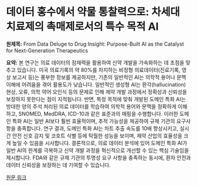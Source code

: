 # 데이터 홍수에서 약물 통찰력으로: 차세대 치료제의 촉매제로서의 특수 목적 AI

**원제목:** From Data Deluge to Drug Insight: Purpose-Built AI as the Catalyst for Next-Generation Therapeutics

**요약:** 본 연구는 의료 데이터의 잠재력을 활용하여 신약 개발을 가속화하는 데 초점을 맞추고 있습니다.  미국 의료기록의 약 80%를 차지하는 비정형 의료데이터(진료기록, 영상 보고서 등)는 풍부한 정보를 제공하지만, 기존의 일반적인 AI는 의학적 용어나 문맥 이해에 어려움을 겪어 활용도가 낮습니다.  일반적인 생성형 AI는 환각(hallucination) 현상, 오류, 의학 약어 오인식 등의 문제로 인해 제약 개발 과정에서 정확성과 신뢰성을 보장하지 못한다는 점이 지적됩니다.  반면, 특정 목적에 맞춰 개발된 도메인 특화 AI는 방대한 양의 주석 처리된 의료 데이터를 학습하여 의학적 용어와 문맥을 정확하게 이해하고, SNOMED, MedDRA, ICD-10과 같은 표준과의 매핑을 수행합니다.  이러한 도메인 특화 AI는 일반 AI보다 훨씬 효율적이며, 추적 가능성을 제공하여 규제 기관의 요구사항을 충족합니다.  연구 결과, 도메인 특화 AI는 차트 추출 속도를 10배 향상시키고, 실시간 안전 신호 감지 및 코호트 식별 등에 탁월한 성능을 보이며, 제약 산업의 효율성을 크게 높일 수 있음을 시사합니다.  결론적으로,  의료 데이터 분석에 있어 도메인 특화 AI가 일반 AI의 한계를 극복하고 신약 개발 과정을 혁신적으로 개선할 수 있는 핵심 기술임을 제시합니다.  FDA와 같은 규제 기관의 투명성 요구 사항을 충족하는 동시에, 환자 안전과 데이터 신뢰성을 보장하는 데 기여할 수 있습니다.

[원문 링크](https://www.pharmiweb.com/article/from-data-deluge-to-drug-insight-purpose-built-ai-as-the-catalyst-for-next-generation-therapeutics)
